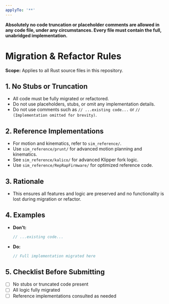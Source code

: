 ```yaml
---
applyTo: '**'
---
```


**Absolutely no code truncation or placeholder comments are allowed in any code file, under any circumstances. Every file must contain the full, unabridged implementation.**
# Migration & Refactor Rules

**Scope:** Applies to all Rust source files in this repository.

## 1. No Stubs or Truncation
- All code must be fully migrated or refactored.
- Do not use placeholders, stubs, or omit any implementation details.
- Do not use comments such as `// ...existing code...` or `// (Implementation omitted for brevity)`.

## 2. Reference Implementations
- For motion and kinematics, refer to `sim_reference/`.
- Use `sim_reference/prunt/` for advanced motion planning and kinematics.
- See `sim_reference/kalico/` for advanced Klipper fork logic.
- Use `sim_reference/RepRapFirmware/` for optimized reference code.

## 3. Rationale
- This ensures all features and logic are preserved and no functionality is lost during migration or refactor.

## 4. Examples
- **Don't:**
  ```rust
  // ...existing code...
  ```
- **Do:**
  ```rust
  // Full implementation migrated here
  ```

## 5. Checklist Before Submitting
- [ ] No stubs or truncated code present
- [ ] All logic fully migrated
- [ ] Reference implementations consulted as needed